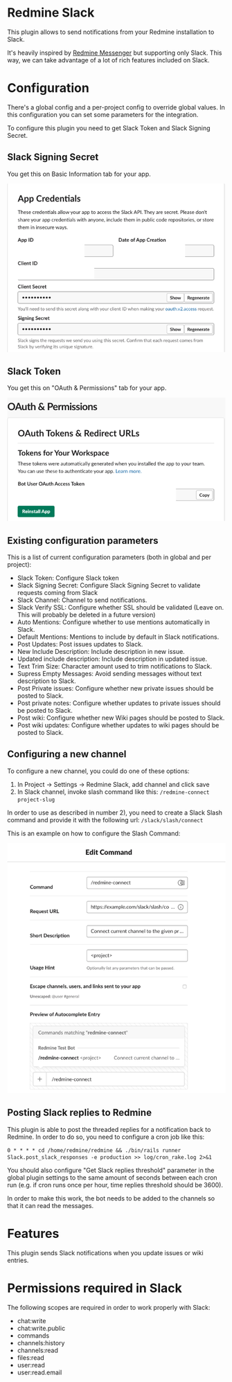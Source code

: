 Redmine Slack
=============

This plugin allows to send notifications from your Redmine installation to Slack.

It's heavily inspired by [Redmine Messenger](https://github.com/AlphaNodes/redmine_messenger/) but supporting only Slack. This way, we can take advantage of a lot of rich features included on Slack.

# Configuration

There's a global config and a per-project config to override global values. In this configuration you can set some parameters for the integration.


To configure this plugin you need to get Slack Token and Slack Signing Secret.

## Slack Signing Secret

You get this on Basic Information tab for your app.

![Screenshot of Signing Secret Section in Slack App config](./docs/images/signing-secret.png)

## Slack Token

You get this on "OAuth & Permissions" tab for your app.

![Screenshot of Slack Token Section in Slack App config](./docs/images/slack-token.png)

## Existing configuration parameters

This is a list of current configuration parameters (both in global and per project):

- Slack Token: Configure Slack token
- Slack Signing Secret: Configure Slack Signing Secret to validate requests coming from Slack
- Slack Channel: Channel to send notifications.
- Slack Verify SSL: Configure whether SSL should be validated (Leave on. This will probably be deleted in a future version)
- Auto Mentions: Configure whether to use mentions automatically in Slack.
- Default Mentions: Mentions to include by default in Slack notifications.
- Post Updates: Post issues updates to Slack.
- New Include Description: Include description in new issue.
- Updated include description: Include description in updated issue.
- Text Trim Size: Character amount used to trim notifications to Slack.
- Supress Empty Messages: Avoid sending messages without text description to Slack.
- Post Private issues: Configure whether new private issues should be posted to Slack.
- Post private notes: Configure whether updates to private issues should be posted to Slack.
- Post wiki: Configure whether new Wiki pages should be posted to Slack.
- Post wiki updates: Configure whether updates to wiki pages should be posted to Slack.

## Configuring a new channel

To configure a new channel, you could do one of these options:

1) In Project -> Settings -> Redmine Slack, add channel and click save
2) In Slack channel, invoke slash command like this: `/redmine-connect project-slug`

In order to use as described in number 2), you need to create a Slack Slash command and provide it with the following url: `/slack/slash/connect`

This is an example on how to configure the Slash Command:


![Screenshot of Slack Slash Command Configuration in Slack App config](./docs/images/slash-command.png)

## Posting Slack replies to Redmine

This plugin is able to post the threaded replies for a notification back to Redmine. In order to do so, you need to configure a cron job like this:

```
0 * * * * cd /home/redmine/redmine && ./bin/rails runner Slack.post_slack_responses -e production >> log/cron_rake.log 2>&1
```

You should also configure "Get Slack replies threshold" parameter in the global plugin settings to the same amount of seconds between each cron run (e.g. if cron runs once per hour, time replies threshold should be 3600).

In order to make this work, the bot needs to be added to the channels so that it can read the messages.

# Features

This plugin sends Slack notifications when you update issues or wiki entries.

# Permissions required in Slack

The following scopes are required in order to work properly with Slack:

- chat:write
- chat:write.public
- commands
- channels:history
- channels:read
- files:read
- user:read
- user:read.email
